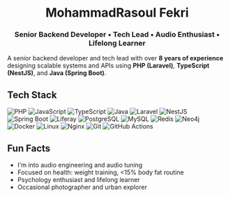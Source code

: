 <h1 align="center">MohammadRasoul Fekri</h1>
<h3 align="center">Senior Backend Developer • Tech Lead • Audio Enthusiast • Lifelong Learner</h3>

A senior backend developer and tech lead with over **8 years of experience** designing scalable systems and APIs using **PHP (Laravel)**, **TypeScript (NestJS)**, and **Java (Spring Boot)**.

## Tech Stack


![PHP](https://img.shields.io/badge/PHP-555?style=flat&logo=php&logoColor=white)
![JavaScript](https://img.shields.io/badge/JavaScript-555?style=flat&logo=javascript&logoColor=white)
![TypeScript](https://img.shields.io/badge/TypeScript-555?style=flat&logo=typescript&logoColor=white)
![Java](https://img.shields.io/badge/Java-555?style=flat&logo=openjdk&logoColor=white)
![Laravel](https://img.shields.io/badge/Laravel-555?style=flat&logo=laravel&logoColor=white)
![NestJS](https://img.shields.io/badge/NestJS-555?style=flat&logo=nestjs&logoColor=white)
![Spring Boot](https://img.shields.io/badge/Spring_Boot-555?style=flat&logo=spring-boot&logoColor=white)
![Liferay](https://img.shields.io/badge/Liferay-555?style=flat&logo=liferay&logoColor=white)
![PostgreSQL](https://img.shields.io/badge/PostgreSQL-555?style=flat&logo=postgresql&logoColor=white)
![MySQL](https://img.shields.io/badge/MySQL-555?style=flat&logo=mysql&logoColor=white)
![Redis](https://img.shields.io/badge/Redis-555?style=flat&logo=redis&logoColor=white)
![Neo4j](https://img.shields.io/badge/Neo4j-555?style=flat&logo=neo4j&logoColor=white)
![Docker](https://img.shields.io/badge/Docker-555?style=flat&logo=docker&logoColor=white)
![Linux](https://img.shields.io/badge/Linux-555?style=flat&logo=linux&logoColor=white)
![Nginx](https://img.shields.io/badge/Nginx-555?style=flat&logo=nginx&logoColor=white)
![Git](https://img.shields.io/badge/Git-555?style=flat&logo=git&logoColor=white)
![GitHub Actions](https://img.shields.io/badge/GitHub_Actions-555?style=flat&logo=githubactions&logoColor=white)



## Fun Facts

- I'm into audio engineering and audio tuning
- Focused on health: weight training, <15% body fat routine
- Psychology enthusiast and lifelong learner
- Occasional photographer and urban explorer

